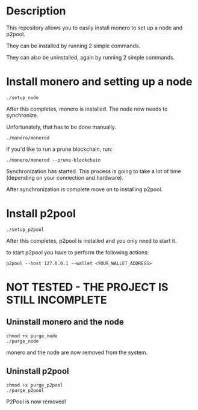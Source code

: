 # Description
This repository allows you to easily install monero to set up a node and p2pool.

They can be installed by running 2 simple commands.

They can also be uninstalled, again by running 2 simple commands.

# Install monero and setting up a node
```
./setup_node
```

After this completes, monero is installed.
The node now needs to synchronize.

Unfortunately, that has to be done manually.

```
./monero/monerod
```
If you'd like to run a prune blockchain, run:

```
./monero/monerod --prune-blockchain
```

Synchronization has started.
This process is going to take a lot of time (depending on your connection and hardware).

After synchronization is complete move on to installing p2pool.

# Install p2pool
```
./setup_p2pool
```

After this completes, p2pool is installed and you only need to start it.

to start p2pool you have to perform the following actions:

```
p2pool --host 127.0.0.1 --wallet <YOUR_WALLET_ADDRESS>
```


# NOT TESTED - THE PROJECT IS STILL INCOMPLETE


## Uninstall monero and the node
```
chmod +x purge_node
./purge_node
```

monero and the node are now removed from the system.


## Uninstall p2pool
```
chmod +x purge_p2pool
./purge_p2pool
```

P2Pool is now removed!
